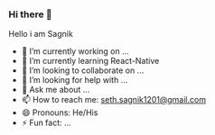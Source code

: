 ### Hi there 👋

Hello i am Sagnik

- 🔭 I’m currently working on ...
- 🌱 I’m currently learning React-Native
- 👯 I’m looking to collaborate on ...
- 🤔 I’m looking for help with ...
- 💬 Ask me about ...
- 📫 How to reach me: seth.sagnik1201@gmail.com
- 😄 Pronouns: He/His
- ⚡ Fun fact: ...
